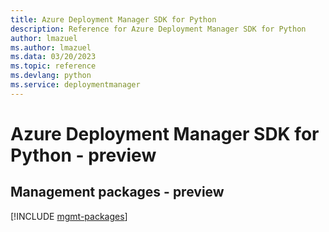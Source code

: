```yaml
---
title: Azure Deployment Manager SDK for Python
description: Reference for Azure Deployment Manager SDK for Python
author: lmazuel
ms.author: lmazuel
ms.data: 03/20/2023
ms.topic: reference
ms.devlang: python
ms.service: deploymentmanager
---
```

# Azure Deployment Manager SDK for Python - preview

## Management packages - preview
[!INCLUDE [mgmt-packages](deployment-manager-mgmt-index.md)]